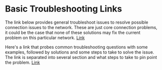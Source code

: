 # Basic Troubleshooting Links

The link below provides general troubleshoot issues to resolve possible connection issues to the network. These are just core connection problems, it could be the case that none of these solutions may fix the current problem on this particular network. 
[Link](https://www.techtarget.com/searchnetworking/answer/What-are-the-3-most-common-network-issues-to-troubleshoot)

Here's a link that probes common troubleshooting questions with some examples, followed by solutions and some steps to take to solve the issue. The link is separated into several section and what steps to take to pin point the problem. 
[Link]([https://www.bleepingcomputer.com/forums/t/396690/basic-troubleshooting-probing-questions/](https://www.easeus.com/computer-instruction/laptop-wont-connect-to-wifi-but-phone-will.html?srsltid=AfmBOopbDixHfWkwZpbXA-rLqRgw0E5iKLWDO6CSGpMe3TN3apIjjp-t))
